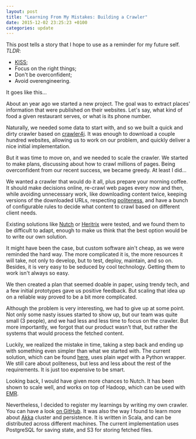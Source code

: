```yaml
---
layout: post
title: "Learning From My Mistakes: Building a Crawler"
date: 2015-12-02 23:25:23 +0100
categories: update
---
```

This post tells a story that I hope to use as a reminder for my future self. *TLDR*:

 * [KISS](https://en.wikipedia.org/wiki/KISS_principle);
 * Focus on the right things;
 * Don't be overconfident;
 * Avoid overengineering.

It goes like this...

About an year ago we started a new project. The goal was to extract places' information that were published on their websites. Let's say, what kind of food a given restaurant serves, or what is its phone number.

Naturally, we needed some data to start with, and so we built a quick and dirty crawler based on [crawler4j](https://github.com/yasserg/crawler4j). It was enough to download a couple hundred websites, allowing us to work on our problem, and quickly deliver a nice initial implementation.

But it was time to move on, and we needed to scale the crawler. We started to make plans, discussing about how to crawl millions of pages. Being overconfident from our recent success, we became greedy. At least I did...

We wanted a crawler that would do it all, plus prepare your morning coffee. It should make decisions online, re-crawl web pages every now and then, while avoiding unnecessary work, like downloading content twice, keeping versions of the downloaded URLs, respecting [politeness](https://en.wikipedia.org/wiki/Web_crawler#Politeness_policy), and have a bunch of configurable rules to decide what content to crawl based on different client needs.

Existing solutions like [Nutch](http://nutch.apache.org/) or [Heritrix](https://github.com/internetarchive/heritrix3) were tested, and we found them to be difficult to adapt, enough to make us think that the best option would be to write our own solution.

It might have been the case, but custom software ain't cheap, as we were reminded the hard way. The more complicated it is, the more resources it will take, not only to develop, but to test, deploy, maintain, and so on. Besides, it is very easy to be seduced by cool technology. Getting them to work isn't always so easy.

We then created a plan that seemed doable in paper, using trendy tech, and a few initial prototypes gave us positive feedback. But scaling that idea up on a reliable way proved to be a bit more complicated.

Although the problem is very interesting, we had to give up at some point. Not only some nasty issues started to show up, but our team was quite small (3 people), and we had less and less time to focus on the crawler. But more importantly, we forgot that our product wasn't that, but rather the systems that would process the fetched content.

Luckily, we realized the mistake in time, taking a step back and ending up with something even simpler than what we started with. The current solution, which can be found [here](https://github.com/rizsotto/Babywalk), uses plain *wget* with a Python wrapper. We still care about politeness, but less and less about the rest of the requirements. It is just too expensive to be smart.

Looking back, I would have given more chances to Nutch. It has been shown to scale well, and works on top of Hadoop, which can be used with [EMR](https://aws.amazon.com/elasticmapreduce/).

Nevertheless, I decided to register my learnings by writing my own crawler. You can have a look [on GitHub](https://github.com/lucastorri/moca). It was also the way I found to learn more about [Akka](http://akka.io/) cluster and persistence. It is written in Scala, and can be distributed across different machines. The current implementation uses PostgreSQL for saving state, and S3 for storing fetched files.

